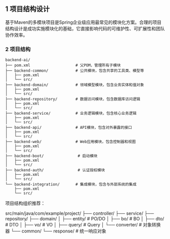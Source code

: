 ## 1 项目结构设计
基于Maven的多模块项目是Spring企业级应用最常见的模块化方案。合理的项目结构设计是成功实施模块化的基础，它直接影响代码的可维护性、可扩展性和团队协作效率。
### 2 项目结构

```
backend-ai/
├── pom.xml                    # 父POM，管理所有子模块
├── backend-common/            # 公共模块，包含共享的工具类、模型等
│   ├── pom.xml
│   └── src/
├── backend-domain/            # 领域模型模块，包含业务实体和值对象
│   ├── pom.xml
│   └── src/
├── backend-repository/        # 数据访问模块，包含数据库访问逻辑
│   ├── pom.xml
│   └── src/
├── backend-service/           # 业务逻辑模块，包含核心业务逻辑
│   ├── pom.xml
│   └── src/
├── backend-api/               # API模块，包含对外暴露的接口
│   ├── pom.xml
│   └── src/
├── backend-web/               # Web应用模块，包含控制器和视图
│   ├── pom.xml
│   └── src/
├── backend-boot/               # 启动模块
│   ├── pom.xml
│   └── src/
├── backend-auth/               # 认证授权模块
│   ├── pom.xml
│   └── src/
└── backend-integration/       # 集成模块，包含与外部系统的集成
    ├── pom.xml
    └── src/
```

项目结构组织推荐：

src/main/java/com/example/project/
├── controller/
├── service/
├── repository/
├── domain/
│   ├── entity/       # PO/DO
│   ├── bo/           # BO
│   ├── dto/          # DTO
│   ├── vo/           # VO
│   ├── query/        # Query
│   └── converter/    # 对象转换器
└── common/
    └── response/     # 统一响应对象